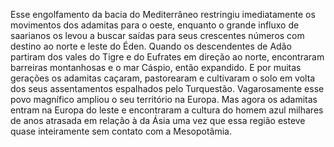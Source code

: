 ﻿Esse engolfamento da bacia do Mediterrâneo restringiu imediatamente os movimentos dos adamitas para o oeste, enquanto o grande influxo de saarianos os levou a buscar saídas para seus crescentes números com destino ao norte e leste do Éden. Quando os descendentes de Adão partiram dos vales do Tigre e do Eufrates em direção ao norte, encontraram barreiras montanhosas e o mar Cáspio, então expandido. E por muitas gerações os adamitas caçaram, pastorearam e cultivaram o solo em volta dos seus assentamentos espalhados pelo Turquestão. Vagarosamente esse povo magnífico ampliou o seu território na Europa. Mas agora os adamitas entram na Europa do leste e encontraram a cultura do homem azul milhares de anos atrasada em relação à da Ásia uma vez que essa região esteve quase inteiramente sem contato com a Mesopotâmia.